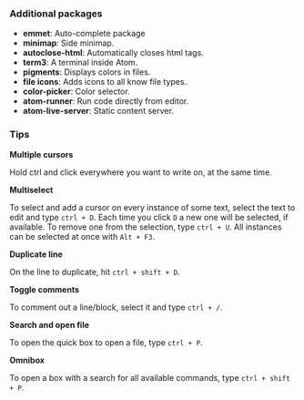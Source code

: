 ### Additional packages

* **emmet**: Auto-complete package
* **minimap**: Side minimap.
* **autoclose-html**: Automatically closes html tags.
* **term3**: A terminal inside Atom.
* **pigments**: Displays colors in files.
* **file icons**: Adds icons to all know file types.
* **color-picker**: Color selector.
* **atom-runner**: Run code directly from editor.
* **atom-live-server**: Static content server.

### Tips

**Multiple cursors**

Hold ctrl and click everywhere you want to write on, at the same time.

**Multiselect**

To select and add a cursor on every instance of some text, select the text to edit and type `ctrl + D`. Each time you click `D` a new one will be selected, if available. To remove one from the selection, type `ctrl + U`. All instances can be selected at once with `Alt + F3`.

**Duplicate line**

On the line to duplicate, hit `ctrl + shift + D`.

**Toggle comments**

To comment out a line/block, select it and type `ctrl + /`.

**Search and open file**

To open the quick box to open a file, type `ctrl + P`.

**Omnibox**

To open a box with a search for all available commands, type `ctrl + shift + P`.